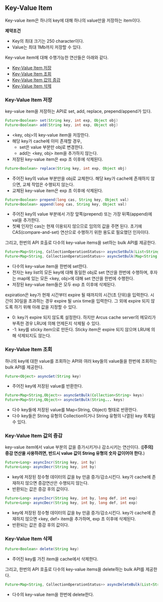 ## Key-Value Item

Key-value item은 하나의 key에 대해 하나의 value만을 저장하는 item이다.

**제약조건**
- Key의 최대 크기는 250 character이다.
- Value는 최대 1Mb까지 저장할 수 있다.

Key-value item에 대해 수행가능한 연산들은 아래와 같다.

- [Key-Value Item 저장](03-key-value-API.md#key-value-item-%EC%A0%80%EC%9E%A5)
- [Key-Value Item 조회](03-key-value-API.md#key-value-item-%EC%A1%B0%ED%9A%8C)
- [Key-Value Item 값의 증감](03-key-value-API.md#key-value-item-%EA%B0%92%EC%9D%98-%EC%A6%9D%EA%B0%90)
- [Key-Value Item 삭제](03-key-value-API.md#key-value-item-%EC%82%AD%EC%A0%9C)


### Key-Value Item 저장

key-value item을 저장하는 API로 set, add, replace, prepend/append가 있다.

```java
Future<Boolean> set(String key, int exp, Object obj)
Future<Boolean> add(String key, int exp, Object obj)
```

- \<key, obj\>의 key-value item을 저장한다.
- 해당 key가 cache에 이미 존재할 경우,
  - set은 value 부분만 obj로 변경한다.
  - add는 \<key, obj\> item을 추가하지 않는다.
- 저장된 key-value item은 exp 초 이후에 삭제된다.


```java
Future<Boolean> replace(String key, int exp, Object obj)
```

- 주어진 key의 value 부분만을 obj로 교체한다. 해당 key가 cache에 존재하지 않으면, 교체 작업은 수행되지 않는다.
- 교체된 key-value item은 exp 초 이후에 삭제된다.
 

```java
Future<Boolean> prepend(long cas, String key, Object val)
Future<Boolean> append(long cas, String key, Object val)
```

- 주어진 key의 value 부분에서 가장 앞쪽(prepend) 또는 가장 뒤쪽(append)에 val을 추가한다.
- 첫째 인자인 cas는 현재 이용되지 않으므로 임의의 값을 주면 된다.
  초기에 CAS(compare-and-set) 연산으로 수행하기 위한 용도로 필요했던 인자이다.


그리고, 한번의 API 호출로 다수의 key-value items을 set하는 bulk API를 제공한다.

```java
Future<Map<String, CollectionOperationStatus>> asyncSetBulk(List<String> key, int exp, Object obj)
Future<Map<String, CollectionOperationStatus>> asyncSetBulk(Map<String, Object> map, int exp)
```

- 다수의 key-value item을 한번에 set한다.
- 전자는 key list의 모든 key에 대해 동일한 obj로 set 연산을 한번에 수행하며, 
  후자는 map에 있는 모든 \<key, obj\>에 대해 set 연산을 한번에 수행한다.
- 저장된 key-value item들은 모두 exp 초 이후에 삭제된다.


expiration은 key가 현재 시간부터 expire 될 때까지의 시간(초 단위)을 입력한다.
시간이 30일을 초과하는 경우 expire 될 unix time을 입력한다.
그 외에 expire 되지 않도록 하기 위해 아래 값을 지정할 수 있다.

- 0: key가 expire 되지 않도록 설정한다. 하지만 Arcus cache server의 메모리가 부족한 경우 LRU에 의해 언제든지 삭제될 수 있다.
- -1: key를 sticky item으로 만든다. Sticky item은 expire 되지 않으며 LRU에 의해 삭제되지도 않는다.


### Key-Value Item 조회

하나의 key에 대한 value를 조회하는 API와 
여러 key들의 value들을 한번에 조회하는 bulk API를 제공한다.

```java
Future<Object> asyncGet(String key)
```

- 주어진 key에 저장된 value를 반환한다.


```java
Future<Map<String,Object>> asyncGetBulk(Collection<String> keys)
Future<Map<String,Object>> asyncGetBulk(String... keys)
```

- 다수 key들에 저장된 value를 Map<String, Object) 형태로 반환한다.
- 다수 key들은 String 유형의 Collection이거나 String 유형의 나열된 key 목록일 수 있다.


### Key-Value Item 값의 증감

key-value item에서 value 부분의 값을 증가시키거나 감소시키는 연산이다. 
(**[주의] 증감 연산을 사용하려면, 반드시 value 값이 String 유형의 숫자 값이어야 한다.**)


```java
Future<Long> asyncIncr(String key, int by)
Future<Long> asyncDecr(String key, int by)
```

- key에 저장된 정수형 데이터의 값을 by 만큼 증가/감소시킨다.
  key가 cache에 존재하지 않으면 증감연산은 수행되지 않는다.
- 반환되는 값은 증감 후의 값이다. 


```java
Future<Long> asyncIncr(String key, int by, long def, int exp)
Future<Long> asyncDecr(String key, int by, long def, int exp)
```

- key에 저장된 정수형 데이터의 값을 by 만큼 증가/감소시킨다.
  key가 cache에 존재하지 않으면 \<key, def\> item을 추가하며, exp 초 이후에 삭제된다.
- 반환되는 값은 증감 후의 값이다.


### Key-Value Item 삭제

```java
Future<Boolean> delete(String key)
```

- 주어진 key를 가진 item을 cache에서 삭제한다.
 
그리고, 한번의 API 호출로 다수의 key-value items을 delete하는 bulk API를 제공한다.

```java
Future<Map<String, CollectionOperationStatus>> asyncDeleteBulk(List<String> key)
```

- 다수의 key-value item을 한번에 delete한다.